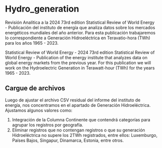 # Hydro_generation
Revisión Analítica a la 2024 73rd edition Statistical Review of World Energy - Publicación del instituto de energía que analiza datos sobre los mercados energéticos mundiales del año anterior. Para esta publicación trabajaremos lo correspondiente a Generación Hidroeléctrica en Teravatio-hora (TWh) para los años 1965 - 2023.

Statistical Review of World Energy - 2024 73rd edition Statistical Review of World Energy - Publication of the energy institute that analyzes data on global energy markets from the previous year. For this publication we will work on the Hydroelectric Generation in Terawatt-hour (TWh) for the years 1965 - 2023.


## Cargue de archivos

Luego de ajustar el archivo CSV residual del informe del instituto de energía, nos concentramos en el apartado de Generación Hidroeléctrica. Ajustamos algunos valores como:
  1. Integración de la Columna Continente que contendrá categorías para agrupar los registros por geografía.
  2. Eliminar registros que no contengan registros o que su generación Hidroeléctrica no supere los 2TWh registrados, entre ellos: Luxemburgo, Países Bajos, Singapur, Dinamarca, Estonia, entre otros.
